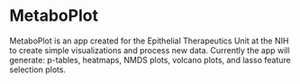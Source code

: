 # MetaboPlot

MetaboPlot is an app created for the Epithelial Therapeutics Unit at the NIH to create simple visualizations and process new data. Currently the app will generate: p-tables, heatmaps, NMDS plots, volcano plots, and lasso feature selection plots. 
